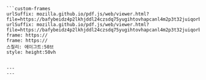 
```쿠스통-프라메스
```custom-frames
urlSuffix: mozilla.github.io/pdf.js/web/viewer.html?file=https://bafybeidz4p2lkhjddl24czsdq75yugihtovhapcanl4m2p3t32juiqorby.ipfs.nftstorage.link/Todos%20se%20comunicam%20mas%20poucos%20se%20conectam%20John%20C.%20Maxwell.pdf
urlSuffix: mozilla.github.io/pdf.js/web/viewer.html?file=https://bafybeidz4p2lkhjddl24czsdq75yugihtovhapcanl4m2p3t32juiqorby.ipfs.nftstorage.link/Todos%20se%20comunicam%20mas%20poucos%20se%20conectam%20John%20C.%20Maxwell.pdf
frame: https://
frame: https://
스칠리: 에이그트:50브
style: height:50vh
```
```

---
---
